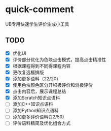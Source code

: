 # quick-comment
UB专用快速学生评价生成小工具

## TODO

- [x] 优化UI
- [x] 评价部分优化为色块点击模式，提高点击精准性
- [x] 根据课程得到不同得课程内容
- [x] 更改复选框排版
- [x] 添加更多语料（22/20）
- [x] 使用色块颜色区分开积极评价和消极评价
- [x] 点击内容后，展示课程总结
- [x] 添加Scratch知识点语料
- [ ] 添加C++知识点语料
- [ ] 添加Python知识点语料
- [ ] 添加更多评价语料(22/50)
- [ ] 评价语料精简及优化组合方式